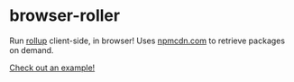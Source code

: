 # browser-roller

Run [rollup](http://rollupjs.org/) client-side, in browser! Uses [npmcdn.com](https://npmcdn.com) to retrieve packages on demand.

[Check out an example!](https://tungs.github.io/browser-roller/browserRoller.html#%7B%22mainjs%22%3A%22export%20%7B%20selection%2C%20select%20%7D%20from%20\\%22d3-selection\\%22%3B\\nexport%20%7B%20transition%20%7D%20from%20\\%22d3-transition\\%22%3B\\n%22%2C%22preferredVersions%22%3A%22%7B\\n%20%20%20%20\\%22d3-selection\\%22%3A\\%22latest\\%22%2C\\n%20%20%20%20\\%22d3-transition\\%22%3A\\%22latest\\%22\\n}%22%2C%22otherOptions%22%3A%22%7B\\n%7D%22%2C%22moduleName%22%3A%22d3%22%2C%22exportType%22%3A%22umd%22%7D)
